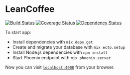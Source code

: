 # LeanCoffee
[![Build Status](https://travis-ci.org/jimgolfgti/lean_coffee.svg?branch=master)](https://travis-ci.org/jimgolfgti/lean_coffee)
[![Coverage Status](https://coveralls.io/repos/github/jimgolfgti/lean_coffee/badge.svg)](https://coveralls.io/github/jimgolfgti/lean_coffee)
[![Dependency Status](https://dependencyci.com/github/jimgolfgti/lean_coffee/badge)](https://dependencyci.com/github/jimgolfgti/lean_coffee)

To start app:

  * Install dependencies with `mix deps.get`
  * Create and migrate your database with `mix ecto.setup`
  * Install Node.js dependencies with `npm install`
  * Start Phoenix endpoint with `mix phoenix.server`

Now you can visit [`localhost:4000`](http://localhost:4000) from your browser.

